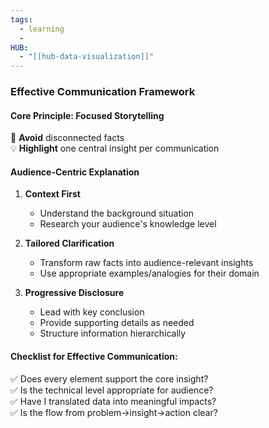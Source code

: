 ```yaml
---
tags:
  - learning
  - 
HUB:
  - "[[hub-data-visualization]]"
---
```

### Effective Communication Framework

#### Core Principle: Focused Storytelling
🚫 **Avoid** disconnected facts  
💡 **Highlight** one central insight per communication

#### Audience-Centric Explanation
1. **Context First**  
   - Understand the background situation  
   - Research your audience's knowledge level  

2. **Tailored Clarification**  
   - Transform raw facts into audience-relevant insights  
   - Use appropriate examples/analogies for their domain  

3. **Progressive Disclosure**  
   - Lead with key conclusion  
   - Provide supporting details as needed  
   - Structure information hierarchically  

#### Checklist for Effective Communication:
✅ Does every element support the core insight?  
✅ Is the technical level appropriate for audience?  
✅ Have I translated data into meaningful impacts?  
✅ Is the flow from problem→insight→action clear?